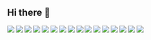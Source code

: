 ## Hi there 👋

![](https://img.shields.io/badge/Spring-6DB33F?style=for-the-badge&logo=spring&logoColor=white) <!-- Spring -->
![](https://img.shields.io/badge/MySQL-00000F?style=for-the-badge&logo=mysql&logoColor=white) <!-- Mysql -->
![](https://img.shields.io/badge/HTML-239120?style=for-the-badge&logo=html5&logoColor=white) <!-- Html-->
![](https://img.shields.io/badge/CSS-239120?&style=for-the-badge&logo=css3&logoColor=white) <!-- Css -->
![](https://img.shields.io/badge/JavaScript-F7DF1E?style=for-the-badge&logo=JavaScript&logoColor=white) <!-- Js -->
![](https://img.shields.io/badge/Spring_Security-6DB33F?style=for-the-badge&logo=Spring-Security&logoColor=white) <!-- Spring security -->
![](https://img.shields.io/badge/Bootstrap-563D7C?style=for-the-badge&logo=bootstrap&logoColor=white) <!-- Boot strap -->
![](https://img.shields.io/badge/jQuery-0769AD?style=for-the-badge&logo=jquery&logoColor=white) <!-- Jquery -->
![](https://img.shields.io/badge/GitHub-100000?style=for-the-badge&logo=github&logoColor=white) <!-- Github -->
![](https://camo.githubusercontent.com/a4b76b7e63d4f0f8e2d6f542e3d489b34c181e78acc2b164b9f5f2ab8e09b4d1/68747470733a2f2f696d672e736869656c64732e696f2f62616467652f537072696e672d3030303f7374796c653d666f722d7468652d6261646765266c6f676f3d737072696e67266c6f676f436f6c6f723d7768697465) <!-- Spring -->
![](https://camo.githubusercontent.com/e1ad5eb422f04c6da31adacb553ce03975081d0987e58cec5ad00be07272bf54/68747470733a2f2f696d672e736869656c64732e696f2f62616467652f7468796d656c6561662d3030354630463f7374796c653d666f722d7468652d6261646765266c6f676f3d7468796d656c656166266c6f676f436f6c6f723d7768697465) <!-- thymeleaf -->
![](https://img.shields.io/badge/Java-ED8B00?style=for-the-badge&logo=openjdk&logoColor=white) <!-- Java -->
![](https://img.shields.io/badge/IntelliJ_IDEA-000000.svg?style=for-the-badge&logo=intellij-idea&logoColor=white) <!-- Intellij-->
![](https://img.shields.io/badge/GIT-E44C30?style=for-the-badge&logo=git&logoColor=white) <!-- git -->
![](https://img.shields.io/badge/MySQL-005C84?style=for-the-badge&logo=mysql&logoColor=white) <!-- Mysql -->
![](https://img.shields.io/badge/Figma-F24E1E?style=for-the-badge&logo=figma&logoColor=white) <!-- Figma -- >
![](https://img.shields.io/badge/Postman-FF6C37?style=for-the-badge&logo=postman&logoColor=white) <!-- Postman -->



<!--
**yosong6729/yosong6729** is a ✨ _special_ ✨ repository because its `README.md` (this file) appears on your GitHub profile.

Here are some ideas to get you started:

- 🔭 I’m currently working on ...
- 🌱 I’m currently learning ...
- 👯 I’m looking to collaborate on ...
- 🤔 I’m looking for help with ...
- 💬 Ask me about ...
- 📫 How to reach me: ...
- 😄 Pronouns: ...
- ⚡ Fun fact: ...
-->
